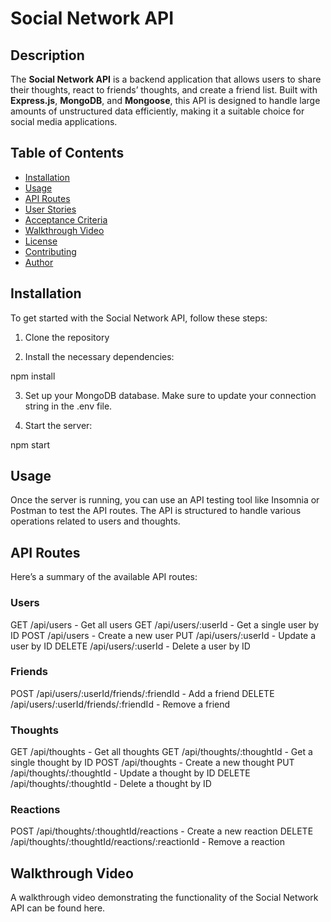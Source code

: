 # Social Network API

## Description

The **Social Network API** is a backend application that allows users to share their thoughts, react to friends’ thoughts, and create a friend list. Built with **Express.js**, **MongoDB**, and **Mongoose**, this API is designed to handle large amounts of unstructured data efficiently, making it a suitable choice for social media applications.

## Table of Contents

- [Installation](#installation)
- [Usage](#usage)
- [API Routes](#api-routes)
- [User Stories](#user-stories)
- [Acceptance Criteria](#acceptance-criteria)
- [Walkthrough Video](#walkthrough-video)
- [License](#license)
- [Contributing](#contributing)
- [Author](#author)

## Installation

To get started with the Social Network API, follow these steps:

1. Clone the repository

2. Install the necessary dependencies:

npm install

3. Set up your MongoDB database. Make sure to update your connection string in the .env file.

4. Start the server:

npm start

## Usage
Once the server is running, you can use an API testing tool like Insomnia or Postman to test the API routes. The API is structured to handle various operations related to users and thoughts.

## API Routes
Here’s a summary of the available API routes:

### Users

GET /api/users - Get all users
GET /api/users/:userId - Get a single user by ID
POST /api/users - Create a new user
PUT /api/users/:userId - Update a user by ID
DELETE /api/users/:userId - Delete a user by ID

### Friends

POST /api/users/:userId/friends/:friendId - Add a friend
DELETE /api/users/:userId/friends/:friendId - Remove a friend

### Thoughts

GET /api/thoughts - Get all thoughts
GET /api/thoughts/:thoughtId - Get a single thought by ID
POST /api/thoughts - Create a new thought
PUT /api/thoughts/:thoughtId - Update a thought by ID
DELETE /api/thoughts/:thoughtId - Delete a thought by ID


### Reactions

POST /api/thoughts/:thoughtId/reactions - Create a new reaction
DELETE /api/thoughts/:thoughtId/reactions/:reactionId - Remove a reaction

## Walkthrough Video
A walkthrough video demonstrating the functionality of the Social Network API can be found here.
